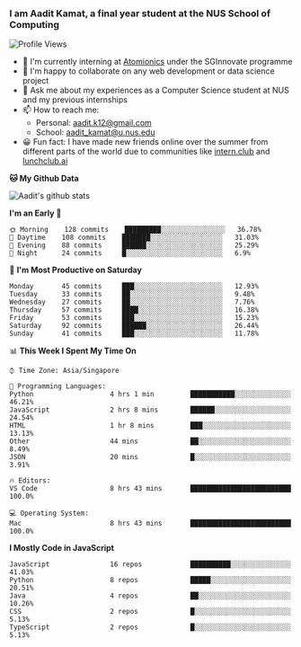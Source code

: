 ### I am Aadit Kamat, a final year student at the NUS School of Computing

![Profile Views](https://komarev.com/ghpvc/?username=aaditkamat)

- 🏢 I'm currently interning at [Atomionics](https://www.sginnovate.com/investments/atomionics) under the SGInnovate programme
- 👯 I'm happy to collaborate on any web development or data science project
- 💬 Ask me about my experiences as a Computer Science student at NUS and my previous internships
- 📫 How to reach me: 
     - Personal: aadit.k12@gmail.com
     - School: aadit_kamat@u.nus.edu
- 😀 Fun fact: I have made new friends online over the summer from different parts of the world due to communities <t> like [intern.club](https://intern.club) and [lunchclub.ai](https://lunchclub.ai/)
     
**🐱 My Github Data**  
     
![Aadit's github stats](https://github-readme-stats.vercel.app/api?username=aaditkamat&count_private=true&show_icons=true)

<!--START_SECTION:waka-->
**I'm an Early 🐤** 

```text
🌞 Morning    128 commits    █████████░░░░░░░░░░░░░░░░   36.78% 
🌆 Daytime    108 commits    ███████░░░░░░░░░░░░░░░░░░   31.03% 
🌃 Evening    88 commits     ██████░░░░░░░░░░░░░░░░░░░   25.29% 
🌙 Night      24 commits     █░░░░░░░░░░░░░░░░░░░░░░░░   6.9%

```
📅 **I'm Most Productive on Saturday** 

```text
Monday       45 commits     ███░░░░░░░░░░░░░░░░░░░░░░   12.93% 
Tuesday      33 commits     ██░░░░░░░░░░░░░░░░░░░░░░░   9.48% 
Wednesday    27 commits     ██░░░░░░░░░░░░░░░░░░░░░░░   7.76% 
Thursday     57 commits     ████░░░░░░░░░░░░░░░░░░░░░   16.38% 
Friday       53 commits     ███░░░░░░░░░░░░░░░░░░░░░░   15.23% 
Saturday     92 commits     ██████░░░░░░░░░░░░░░░░░░░   26.44% 
Sunday       41 commits     ███░░░░░░░░░░░░░░░░░░░░░░   11.78%

```


📊 **This Week I Spent My Time On** 

```text
⌚︎ Time Zone: Asia/Singapore

💬 Programming Languages: 
Python                   4 hrs 1 min         ███████████░░░░░░░░░░░░░░   46.21% 
JavaScript               2 hrs 8 mins        ██████░░░░░░░░░░░░░░░░░░░   24.54% 
HTML                     1 hr 8 mins         ███░░░░░░░░░░░░░░░░░░░░░░   13.13% 
Other                    44 mins             ██░░░░░░░░░░░░░░░░░░░░░░░   8.49% 
JSON                     20 mins             █░░░░░░░░░░░░░░░░░░░░░░░░   3.91%

🔥 Editors: 
VS Code                  8 hrs 43 mins       █████████████████████████   100.0%

💻 Operating System: 
Mac                      8 hrs 43 mins       █████████████████████████   100.0%

```

**I Mostly Code in JavaScript** 

```text
JavaScript               16 repos            ██████████░░░░░░░░░░░░░░░   41.03% 
Python                   8 repos             █████░░░░░░░░░░░░░░░░░░░░   20.51% 
Java                     4 repos             ██░░░░░░░░░░░░░░░░░░░░░░░   10.26% 
CSS                      2 repos             █░░░░░░░░░░░░░░░░░░░░░░░░   5.13% 
TypeScript               2 repos             █░░░░░░░░░░░░░░░░░░░░░░░░   5.13%

```



<!--END_SECTION:waka-->
